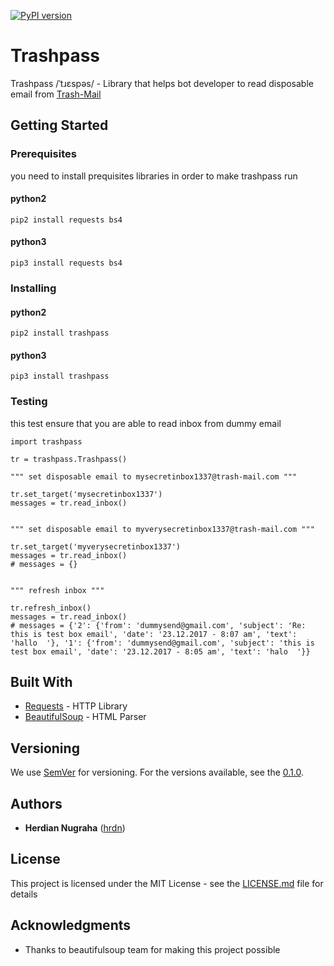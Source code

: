 [![PyPI version](https://badge.fury.io/py/trashpass.svg)](https://badge.fury.io/py/trashpass)
# Trashpass

Trashpass /ˈtɹɛspəs/ - Library that helps bot developer to read disposable email from [Trash-Mail](https://trash-mail.com)

## Getting Started

### Prerequisites

you need to install prequisites libraries in order to make trashpass run

#### python2
```
pip2 install requests bs4
```

#### python3
```
pip3 install requests bs4
```

### Installing

#### python2
```
pip2 install trashpass
```

#### python3
```
pip3 install trashpass
```

### Testing

this test ensure that you are able to read inbox from dummy email

```
import trashpass

tr = trashpass.Trashpass()

""" set disposable email to mysecretinbox1337@trash-mail.com """

tr.set_target('mysecretinbox1337')
messages = tr.read_inbox()


""" set disposable email to myverysecretinbox1337@trash-mail.com """

tr.set_target('myverysecretinbox1337')
messages = tr.read_inbox()
# messages = {}


""" refresh inbox """

tr.refresh_inbox()
messages = tr.read_inbox()
# messages = {'2': {'from': 'dummysend@gmail.com', 'subject': 'Re: this is test box email', 'date': '23.12.2017 - 8:07 am', 'text': 'hallo  '}, '1': {'from': 'dummysend@gmail.com', 'subject': 'this is test box email', 'date': '23.12.2017 - 8:05 am', 'text': 'halo  '}}

```

## Built With

* [Requests](http://docs.python-requests.org/en/master/) - HTTP Library
* [BeautifulSoup](https://www.crummy.com/software/BeautifulSoup/) - HTML Parser


## Versioning

We use [SemVer](http://semver.org/) for versioning. For the versions available, see the [0.1.0](https://github.com/hrdn/trashpass/tags). 

## Authors

* **Herdian Nugraha** ([hrdn](https://github.com/hrdn))


## License

This project is licensed under the MIT License - see the [LICENSE.md](LICENSE.md) file for details

## Acknowledgments

* Thanks to beautifulsoup team for making this project possible